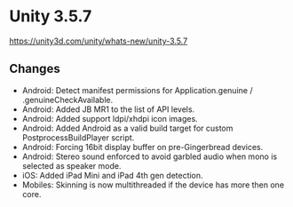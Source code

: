 # Unity 3.5.7
https://unity3d.com/unity/whats-new/unity-3.5.7

## Changes

<ul>
<li>Android: Detect manifest permissions for Application.genuine / .genuineCheckAvailable.</li>
<li>Android: Added JB MR1 to the list of API levels.</li>
<li>Android: Added support ldpi/xhdpi icon images.</li>
<li>Android: Added Android as a valid build target for custom PostprocessBuildPlayer script.</li>
<li>Android: Forcing 16bit display buffer on pre-Gingerbread devices.</li>
<li>Android: Stereo sound enforced to avoid garbled audio when mono is selected as speaker mode.</li>
<li>iOS: Added iPad Mini and iPad 4th gen detection.</li>
<li>Mobiles: Skinning is now multithreaded if the device has more then one core.</li>
</ul>
